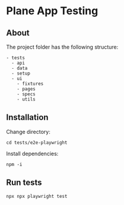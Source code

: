 # Plane App Testing

## About

The project folder has the following structure:

```
- tests
  - api
  - data
  - setup
  - ui
    - fixtures 
    - pages
    - specs
    - utils  
```

## Installation

Change directory:

```shell
cd tests/e2e-playwright
```

Install dependencies:

```shell
npm -i 
```

## Run tests

```
npx npx playwright test
```
